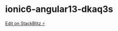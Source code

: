 # ionic6-angular13-dkaq3s

[Edit on StackBlitz ⚡️](https://stackblitz.com/edit/ionic6-angular13-dkaq3s)